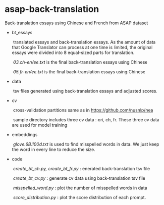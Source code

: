 # asap-back-translation
Back-translation essays using Chinese and French from ASAP dataset

- bt_essays

  ​	translated essays and back-translation essays. As the amount of data that Google Translator can process at one time is limited, the original essays were divided into 8 equal-sized parts for translation.

  ​	*03.ch-en/ee.txt* is the final back-translation essays using Chinese

  ​	*05.fr-en/ee.txt* is the final back-translation essays using Chinese



- data

  ​	tsv files generated using back-translation essays and adjusted scores.



- cv

  ​	cross-validation partitions same as in https://github.com/nusnlp/nea

  ​	sample directory includes three cv data : ori, ch, fr. These three cv data are used for model training

  

- embeddings

  ​	*glove.6B.100d.txt* is used to find misspelled words in data. We just keep the word in every line to reduce the size.



- code

  ​	*create_bt_ch.py, create_bt_fr.py* : enerated back-translation tsv file 

  ​	*create_bt_cv.py* : generate cv data using back-translation tsv file

  ​	*misspelled_word.py* : plot the number of misspelled words in data

  ​	*score_distribution.py* : plot the score distribution of each prompt.
